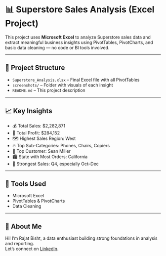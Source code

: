 # 📊 Superstore Sales Analysis (Excel Project)

This project uses **Microsoft Excel** to analyze Superstore sales data and extract meaningful business insights using PivotTables, PivotCharts, and basic data cleaning — no code or BI tools involved.

---

## 📁 Project Structure

- `Superstore_Analysis.xlsx` – Final Excel file with all PivotTables
- `screenshots/` – Folder with visuals of each insight
- `README.md` – This project description

---

## 📈 Key Insights

- 💰 Total Sales: $2,282,871
- 🧾 Total Profit: $284,152
- 🗺️ Highest Sales Region: West
- 🔥 Top Sub-Categories: Phones, Chairs, Copiers
- 👥 Top Customer: Sean Miller
- 🏙️ State with Most Orders: California
- 📅 Strongest Sales: Q4, especially Oct–Dec

---

## 🧰 Tools Used

- Microsoft Excel
- PivotTables & PivotCharts
- Data Cleaning

---

## 🔗 About Me

Hi! I’m Rajat Bisht, a data enthusiast building strong foundations in analysis and reporting.  
Let’s connect on [LinkedIn](https://www.linkedin.com/in/rajatbisht03).

